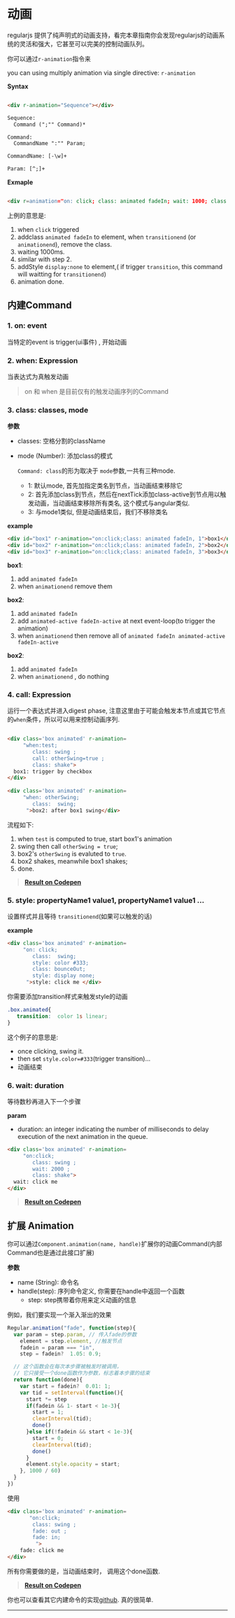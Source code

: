 # 动画

regularjs 提供了纯声明式的动画支持，看完本章指南你会发现regularjs的动画系统的灵活和强大，它甚至可以完美的控制动画队列。

你可以通过`r-animation`指令来

you can using multiply animation via single directive: `r-animation`

__Syntax__

```html

<div r-animation="Sequence"></div>

Sequence:
  Command (";"" Command)*

Command:
  CommandName ":"" Param;

CommandName: [-\w]+

Param: [^;]+

```

__Exmaple__

```html

<div r=animation="on: click; class: animated fadeIn; wait: 1000; class: animated fadeOut; style: display none; "></div>

```


 上例的意思是: 

1. when `click` triggered
2. addclass `animated fadeIn` to element, when `transitionend` (or `animationend`), remove the class.
3. waiting 1000ms.
4. similar with step 2.
5. addStyle `display:none` to element,( if trigger `transition`, this command will waitting for `transitionend`)
6. animation done.


## 内建Command


### 1. on: event

当特定的event is trigger(ui事件) , 开始动画

### 2. when: Expression

当表达式为真触发动画


> on 和 when 是目前仅有的触发动画序列的Command


### 3. class: classes, mode



__参数__

* classes: 空格分割的className
* mode (Number): 添加class的模式

   `Command: class`的形为取决于 `mode`参数,一共有三种mode.
  - 1: 默认mode, 首先加指定类名到节点，当动画结束移除它
  - 2: 首先添加class到节点，然后在nextTick添加class-active到节点用以触发动画，当动画结束移除所有类名, 这个模式与angular类似.  
  - 3: 与mode1类似, 但是动画结束后，我们不移除类名

__example__

```html
<div id="box1" r-animation="on:click;class: animated fadeIn, 1">box1</div>
<div id="box2" r-animation="on:click;class: animated fadeIn, 2">box2</div>
<div id="box3" r-animation="on:click;class: animated fadeIn, 3">box3</div>
```

__box1__:
  1. add `animated fadeIn`
  2. when `animationend` remove them

__box2__:
  1. add `animated fadeIn`
  2. add `animated-active fadeIn-active` at next event-loop(to trigger the animation)
  3. when `animationend` then remove all of `animated fadeIn animated-active fadeIn-active`

__box2__:
  1. add `animated fadeIn`
  2. when `animationend` , do nothing



### 4. call: Expression
  
运行一个表达式并进入digest phase, 注意这里由于可能会触发本节点或其它节点的`when`条件，所以可以用来控制动画序列.

```html

<div class='box animated' r-animation=
     "when:test; 
        class: swing ;
        call: otherSwing=true ;
        class: shake">
  box1: trigger by checkbox
</div>
  
<div class='box animated' r-animation=
     "when: otherSwing; 
        class:  swing; 
      ">box2: after box1 swing</div>

```

流程如下:

1. when `test` is computed to true, start box1's animation
2. swing then call `otherSwing = true`;
3. box2's `otherSwing` is evaluted to `true`. 
4. box2 shakes, meanwhile box1 shakes;
5. done.

> <a href="http://codepen.io/leeluolee/pen/aHwoh/"><span class="icon-arrow-right"> <strong>Result on Codepen</span></strong></a>






### 5. style: propertyName1 value1, propertyName1 value1 ...

设置样式并且等待 `transitionend`(如果可以触发的话)
  
__example__

```html
<div class='box animated' r-animation=
     "on: click; 
        class:  swing; 
        style: color #333;
        class: bounceOut;
        style: display none;
      ">style: click me </div>
```

你需要添加transition样式来触发style的动画

```css
.box.animated{
   transition:  color 1s linear;
}
```

这个例子的意思是: 

 - once clicking, swing it.  
 - then set `style.color=#333`(trigger transition)... 
 - 动画结束




### 6. wait: duration

等待数秒再进入下一个步骤

__param__

- duration: an integer indicating the number of milliseconds to delay execution of the next animation in the queue. 

```html
<div class='box animated' r-animation=
     "on:click; 
        class: swing ;
        wait: 2000 ;
        class: shake">
  wait: click me
</div>


```

> <a href="http://codepen.io/leeluolee/pen/FhwGC/"><span class="icon-arrow-right"> <strong>Result on Codepen</span></strong></a>






<!--  -->

<a name="animation"></a>

## 扩展 Animation

你可以通过`Component.animation(name, handle)`扩展你的动画Command(内部Command也是通过此接口扩展)


__参数__

- name (String): 命令名
- handle(step): 序列命令定义, 你需要在handle中返回一个函数
    - step: step携带着你用来定义动画的信息


例如，我们要实现一个渐入渐出的效果

```javascript
Regular.animation("fade", function(step){
  var param = step.param, // 传入fade的参数
    element = step.element, //触发节点
    fadein = param === "in",
    step = fadein?  1.05: 0.9;

  // 这个函数会在每次本步骤被触发时被调用，
  // 它只接受一个done函数作为参数，标志着本步骤的结束
  return function(done){ 
    var start = fadein?  0.01: 1;
    var tid = setInterval(function(){
      start *= step 
      if(fadein && 1- start < 1e-3){
        start = 1; 
        clearInterval(tid);
        done()
      }else if(!fadein && start < 1e-3){
        start = 0;
        clearInterval(tid);
        done()
      }
      element.style.opacity = start;
    }, 1000 / 60) 
  }
})
```

使用

```html
<div class='box animated' r-animation=
       "on:click; 
        class: swing ;
        fade: out ;
        fade: in;
         ">
    fade: click me
</div>

```

所有你需要做的是，当动画结束时， 调用这个done函数.


> <a href="http://codepen.io/leeluolee/pen/qJvry/"><span class="icon-arrow-right"> <strong>Result on Codepen</span></strong></a>




你也可以查看其它内建命令的实现[github](https://github.com/regularjs/regular/blob/master/src/directive/animation.js#L71). 真的很简单.

----------------------




